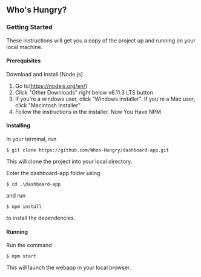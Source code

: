 ## Who's Hungry?

### Getting Started
These instructions will get you a copy of the project up and running on your local machine.

#### Prerequisites
Download and install [Node.js]

1. Go to(https://nodejs.org/en/)
2. Click "Other Downloads" right below v6.11.3 LTS button
3. If you're a windows user, click "Windows installer". If you're a Mac user, click "Macintosh Installer"
4. Follow the instructions in the installer.
		Now You Have NPM

#### Installing
In your terminal, run
```
$ git clone https://github.com/Whos-Hungry/dashboard-app.git
```

This will clone the project into your local directory.

Enter the dashboard-app folder using
```
$ cd .\dashboard-app
```

and run
```
$ npm install
```
to install the dependencies.

#### Running
Run the command
```
$ npm start
```

This will launch the webapp in your local browser.